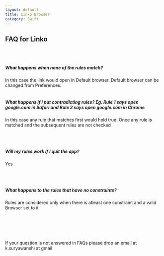 ```yaml
---
layout: default
title: Linko Browser
category: Swift
---
```



## FAQ for Linko
<br><br>
##### What happens when none of the rules match?
In this case the link would open in Default browser. Default browser can be changed from Preferences.
<br><br>

##### What happens if I put contradicting rules? Eg. Rule 1 says open google.com in Safari and Rule 2 says open google.com in Chrome
In this case any rule that matches first would hold true. Once any rule is matched and the subsequent rules are not checked

<br><br>

##### Will my rules work if I quit the app?
Yes

<br><br>

##### What happens to the rules that have no constraints?
Rules are considered only when there is atleast one constraint and a valid Browser set to it

<br><br><br><br>

If your question is not answered in FAQs please drop an email at k.suryawanshi at gmail 
